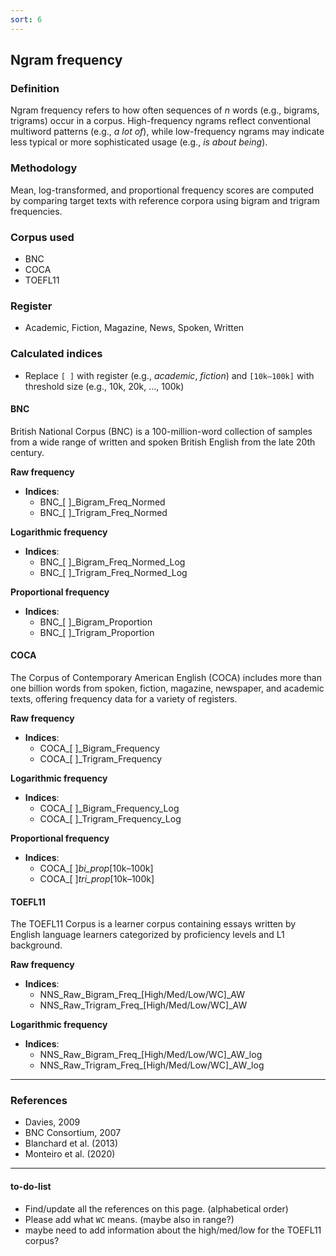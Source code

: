 ```yaml
---
sort: 6
---
```


## Ngram frequency

### Definition
Ngram frequency refers to how often sequences of *n* words (e.g., bigrams, trigrams) occur in a corpus. High-frequency ngrams reflect conventional multiword patterns (e.g., *a lot of*), while low-frequency ngrams may indicate less typical or more sophisticated usage (e.g., *is about being*).

### Methodology
Mean, log-transformed, and proportional frequency scores are computed by comparing target texts with reference corpora using bigram and trigram frequencies.

### Corpus used
- BNC
- COCA
- TOEFL11

### Register
- Academic, Fiction, Magazine, News, Spoken, Written

### Calculated indices
- Replace `[ ]` with register (e.g., *academic*, *fiction*) and `[10k–100k]` with threshold size (e.g., 10k, 20k, ..., 100k)

#### BNC
British National Corpus (BNC) is a 100-million-word collection of samples from a wide range of written and spoken British English from the late 20th century.

**Raw frequency**
- **Indices**:
  - BNC_[ ]_Bigram_Freq_Normed  
  - BNC_[ ]_Trigram_Freq_Normed  

**Logarithmic frequency**
- **Indices**:
  - BNC_[ ]_Bigram_Freq_Normed_Log  
  - BNC_[ ]_Trigram_Freq_Normed_Log  

**Proportional frequency**
- **Indices**:
  - BNC_[ ]_Bigram_Proportion  
  - BNC_[ ]_Trigram_Proportion  

#### COCA
The Corpus of Contemporary American English (COCA) includes more than one billion words from spoken, fiction, magazine, newspaper, and academic texts, offering frequency data for a variety of registers.

**Raw frequency**
- **Indices**:
  - COCA_[ ]_Bigram_Frequency  
  - COCA_[ ]_Trigram_Frequency  

**Logarithmic frequency**
- **Indices**:
  - COCA_[ ]_Bigram_Frequency_Log  
  - COCA_[ ]_Trigram_Frequency_Log  

**Proportional frequency**
- **Indices**:
  - COCA_[ ]_bi_prop_[10k–100k]  
  - COCA_[ ]_tri_prop_[10k–100k]  

#### TOEFL11
The TOEFL11 Corpus is a learner corpus containing essays written by English language learners categorized by proficiency levels and L1 background.

**Raw frequency**
- **Indices**:
  - NNS_Raw_Bigram_Freq_[High/Med/Low/WC]_AW  
  - NNS_Raw_Trigram_Freq_[High/Med/Low/WC]_AW  

**Logarithmic frequency**
- **Indices**:
  - NNS_Raw_Bigram_Freq_[High/Med/Low/WC]_AW_log  
  - NNS_Raw_Trigram_Freq_[High/Med/Low/WC]_AW_log  

---

### References
- Davies, 2009
- BNC Consortium, 2007
- Blanchard et al. (2013)
- Monteiro et al. (2020)

---

#### to-do-list
- Find/update all the references on this page. (alphabetical order)
- Please add what `WC` means. (maybe also in range?)
- maybe need to add information about the high/med/low for the TOEFL11 corpus?